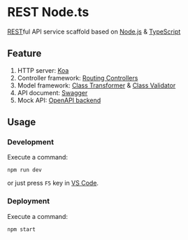 # REST Node.ts

[REST][1]ful API service scaffold based on [Node.js][2] & [TypeScript][3]

## Feature

1. HTTP server: [Koa][4]
2. Controller framework: [Routing Controllers][5]
3. Model framework: [Class Transformer][6] & [Class Validator][7]
4. API document: [Swagger][8]
5. Mock API: [OpenAPI backend][9]

## Usage

### Development

Execute a command:

```shell
npm run dev
```

or just press `F5` key in [VS Code][10].

### Deployment

Execute a command:

```shell
npm start
```

[1]: https://en.wikipedia.org/wiki/Representational_state_transfer
[2]: https://nodejs.org/
[3]: https://www.typescriptlang.org/
[4]: https://koajs.com/
[5]: https://github.com/typestack/routing-controllers
[6]: https://github.com/typestack/class-transformer
[7]: https://github.com/typestack/class-validator
[8]: https://swagger.io/
[9]: https://github.com/anttiviljami/openapi-backend
[10]: https://code.visualstudio.com/
